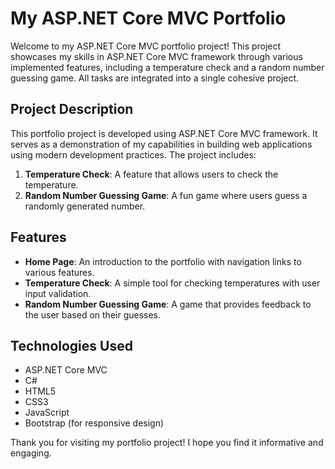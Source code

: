 # My ASP.NET Core MVC Portfolio

Welcome to my ASP.NET Core MVC portfolio project! This project showcases my skills in ASP.NET Core MVC framework through various implemented features, including a temperature check and a random number guessing game. All tasks are integrated into a single cohesive project.

## Project Description

This portfolio project is developed using ASP.NET Core MVC framework. It serves as a demonstration of my capabilities in building web applications using modern development practices. The project includes:

1. **Temperature Check**: A feature that allows users to check the temperature.
2. **Random Number Guessing Game**: A fun game where users guess a randomly generated number.

## Features

- **Home Page**: An introduction to the portfolio with navigation links to various features.
- **Temperature Check**: A simple tool for checking temperatures with user input validation.
- **Random Number Guessing Game**: A game that provides feedback to the user based on their guesses.

## Technologies Used

- ASP.NET Core MVC
- C#
- HTML5
- CSS3
- JavaScript
- Bootstrap (for responsive design)

Thank you for visiting my portfolio project! I hope you find it informative and engaging.

